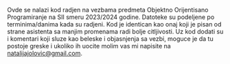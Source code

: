 Ovde se nalazi kod radjen na vezbama predmeta Objektno Orijentisano Programiranje na SII smeru 2023/2024 godine.
Datoteke su podeljene po terminima/danima kada su radjeni.
Kod je identican kao onaj koji je pisan od strane asistenta sa manjim promenama radi bolje citljivosti.
Uz kod dodati su i komentari koji sluze kao beleske i objasnjenja sa vezbi, moguce je da tu postoje greske i ukoliko ih uocite molim vas mi napisite na natalijajolovic@gmail.com.
